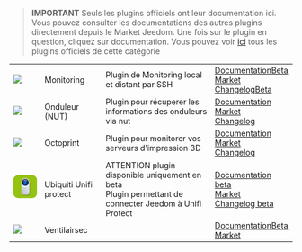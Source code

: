 
>**IMPORTANT**
>Seuls les plugins officiels ont leur documentation ici. Vous pouvez consulter les documentations des autres plugins directement depuis le Market Jeedom. Une fois sur le plugin en question, cliquez sur documentation.
>Vous pouvez voir [ici](https://market.jeedom.com/index.php?v=d&p=market&type=plugin&categorie=monitoring) tous les plugins officiels de cette catégorie


| | | | |
|--- | --- | --- | ---|
|<img src="monitoring2/monitoring2_icon.png" class="pluginLogo" width="100" />|Monitoring|Plugin de Monitoring local et distant par SSH|[Documentation](monitoring2/index.md)[Beta](monitoring2/beta/index.md)<br/>[Market](https://market.jeedom.com/index.php?v=d&p=market_display&id=3317)<br/>[Changelog](monitoring2/changelog.md)[Beta](monitoring2/beta/changelog.md)|
|<img src="nut/nut_icon.png" class="pluginLogo" width="100" />|Onduleur (NUT)|Plugin pour récuperer les informations des onduleurs via nut|[Documentation](nut/index.md)<br/>[Market](https://market.jeedom.com/index.php?v=d&p=market_display&id=1500)<br/>[Changelog](nut/changelog.md)|
|<img src="octoprint/octoprint_icon.png" class="pluginLogo" width="100" />|Octoprint|Plugin pour monitorer vos serveurs d'impression 3D|[Documentation](octoprint/index.md)<br/>[Market](https://market.jeedom.com/index.php?v=d&p=market_display&id=3295)<br/>[Changelog](octoprint/changelog.md)|
|<img src="unifiprotect/beta/unifiprotect_icon.png" class="pluginLogo" width="100" />|Ubiquiti Unifi protect|ATTENTION plugin disponible uniquement en beta<br/>Plugin permettant de connecter Jeedom à Unifi Protect|[Documentation beta](unifiprotect/beta/index.md)<br/>[Market](https://market.jeedom.com/index.php?v=d&p=market_display&id=4188)<br/>[Changelog beta](unifiprotect/beta/changelog.md)|
|<img src="ventilairsec/ventilairsec_icon.png" class="pluginLogo" width="100" />|Ventilairsec||[Documentation](ventilairsec/index.md)[Beta](ventilairsec/beta/index.md)<br/>[Market](https://market.jeedom.com/index.php?v=d&p=market_display&id=3895)|
